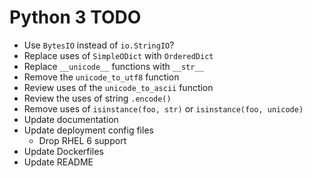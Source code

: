 # Python 3 TODO

* Use `BytesIO` instead of `io.StringIO`?
* Replace uses of `SimpleODict` with `OrderedDict`
* Replace `__unicode__` functions with `__str__`
* Remove the `unicode_to_utf8` function
* Review uses of the `unicode_to_ascii` function
* Review the uses of string `.encode()`
* Remove uses of `isinstance(foo, str)` or `isinstance(foo, unicode)`
* Update documentation
* Update deployment config files
  * Drop RHEL 6 support
* Update Dockerfiles
* Update README
